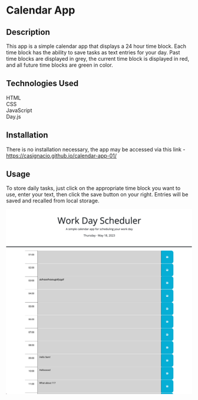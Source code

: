 # Calendar App

## Description

This app is a simple calendar app that displays a 24 hour time block. Each time block has the ability to save tasks as text entries for your day. Past time blocks are displayed in grey, the current time block is displayed in red, and all future time blocks are green in color.

## Technologies Used

HTML <br>
CSS <br>
JavaScript <br>
Day.js

## Installation

There is no installation necessary, the app may be accessed via this link - https://casignacio.github.io/calendar-app-01/

## Usage

To store daily tasks, just click on the appropriate time block you want to use, enter your text, then click the save button on your right. Entries will be saved and recalled from local storage.

![screenshot of app](assets/images/screenshot.png)
